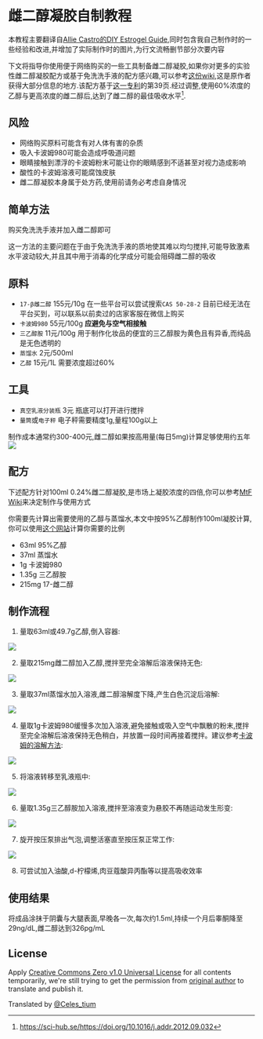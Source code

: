 # 雌二醇凝胶自制教程

本教程主要翻译自[Allie Castro的DIY Estrogel Guide](https://groups.io/g/MTFHRT/wiki/30843),同时包含我自己制作时的一些经验和改进,并增加了实际制作时的图片,为行文流畅删节部分次要内容

下文将指导你使用便于网络购买的一些工具制备雌二醇凝胶,如果你对更多的实验性雌二醇凝胶配方或基于免洗洗手液的配方感兴趣,可以参考[这份wiki](https://reddit.com/r/estrogel/wiki),这是原作者获得大部分信息的地方.该配方基于[这一专利](https://patents.google.com/patent/US20070154533A1/en)的第39页.经过调整,使用60%浓度的乙醇与更高浓度的雌二醇后,达到了雌二醇的最佳吸收水平[^1].

## 风险
- 网络购买原料可能含有对人体有害的杂质
- 吸入卡波姆980可能会造成呼吸道问题
- 眼睛接触到漂浮的卡波姆粉末可能让你的眼睛感到不适甚至对视力造成影响
- 酸性的卡波姆溶液可能腐蚀皮肤
- 雌二醇凝胶本身属于处方药,使用前请务必考虑自身情况

## 简单方法
购买免洗洗手液并加入雌二醇即可

这一方法的主要问题在于由于免洗洗手液的质地使其难以均匀搅拌,可能导致激素水平波动较大,并且其中用于消毒的化学成分可能会阻碍雌二醇的吸收

## 原料
- `17-β雌二醇` 155元/10g 在一些平台可以尝试搜索`CAS 50-28-2` 目前已经无法在平台买到，可以联系以前卖过的店家客服在微信上购买
- `卡波姆980` 55元/100g **应避免与空气相接触**
- `三乙醇胺` 11元/100g 用于制作化妆品的便宜的三乙醇胺为黄色且有异香,而纯品是无色透明的
- `蒸馏水` 2元/500ml
- `乙醇` 15元/1L 需要浓度超过60%

## 工具
- `真空乳液分装瓶` 3元 瓶底可以打开进行搅拌
- `量筒`或`电子秤` 电子秤需要精度1g,量程100g以上

制作成本通常约300-400元,雌二醇如果按高用量(每日5mg)计算足够使用约五年
![](./resources/%E5%85%A8%E5%AE%B6%E7%A6%8F%E5%B8%A6%E5%AD%97.jpg)

## 配方
下述配方针对100ml 0.24%雌二醇凝胶,是市场上凝胶浓度的四倍,你可以参考[MtF Wiki](https://mtf.wiki/zh-cn/docs/medicine/estrogen/gel/)来决定制作与使用方式

你需要先计算出需要使用的乙醇与蒸馏水,本文中按95%乙醇制作100ml凝胶计算,你可以使用[这个网站](https://ezcalc.me/alcohol-dilution-calculator/)计算你需要的比例

- 63ml 95%乙醇
- 37ml 蒸馏水
- 1g 卡波姆980
- 1.35g 三乙醇胺
- 215mg 17-雌二醇

## 制作流程
1. 量取63ml或49.7g乙醇,倒入容器:

![](./resources/%E9%85%92%E7%B2%BE.jpg)

2. 量取215mg雌二醇加入乙醇,搅拌至完全溶解后溶液保持无色:

![](./resources/%E9%9B%8C%E4%BA%8C%E9%86%87.jpg)

3. 量取37ml蒸馏水加入溶液,雌二醇溶解度下降,产生白色沉淀后溶解:

![](./resources/%E6%B0%B4.jpg)

4. 量取1g卡波姆980缓慢多次加入溶液,避免接触或吸入空气中飘散的粉末,搅拌至完全溶解后溶液保持无色稍白，并放置一段时间再接着搅拌。建议参考[卡波姆的溶解方法](https://www.chemicalbook.com/NewsInfo_49117.htm):

![](./resources/%E6%BA%B6%E8%A7%A3%E5%90%8E2.jpg)

5. 将溶液转移至乳液瓶中:

![](./resources/%E5%80%92%E7%BD%AE%E4%B9%B3%E6%B6%B2%E7%93%B6.jpg)

6. 量取1.35g三乙醇胺加入溶液,搅拌至溶液变为悬胶不再随运动发生形变:

![](./resources/%E6%9C%80%E7%BB%88%E4%BA%A7%E7%89%A91.jpg)

7. 旋开按压泵排出气泡,调整活塞直至按压泵正常工作:

![](./resources/%E6%9C%80%E7%BB%88%E4%BA%A7%E7%89%A92.jpg)

8. 可尝试加入油酸,d-柠檬烯,肉豆蔻酸异丙酯等以提高吸收效率

## 使用结果

将成品涂抹于阴囊与大腿表面,早晚各一次,每次约1.5ml,持续一个月后睾酮降至29ng/dL,雌二醇达到326pg/mL

## License

Apply [Creative Commons Zero v1.0 Universal License](https://raw.githubusercontent.com/lydlid/estrogel-diy-guide-zh_CN/main/LICENSE) for all contents temporarily, we're still trying to get the permission from [original author](mail://owl@owl.haus) to translate and publish it.

Translated by [@Celes_tium](https://twitter.com/Celes_tium)

[^1]: https://sci-hub.se/https://doi.org/10.1016/j.addr.2012.09.032
